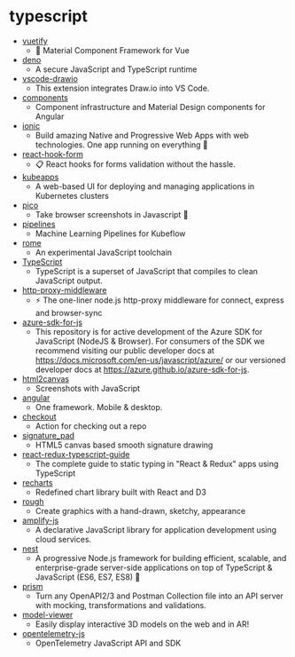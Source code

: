 # typescript
- [vuetify](https://github.com/vuetifyjs/vuetify)
  - 🐉 Material Component Framework for Vue
- [deno](https://github.com/denoland/deno)
  - A secure JavaScript and TypeScript runtime
- [vscode-drawio](https://github.com/hediet/vscode-drawio)
  - This extension integrates Draw.io into VS Code.
- [components](https://github.com/angular/components)
  - Component infrastructure and Material Design components for Angular
- [ionic](https://github.com/ionic-team/ionic)
  - Build amazing Native and Progressive Web Apps with web technologies. One app running on everything 🎉
- [react-hook-form](https://github.com/react-hook-form/react-hook-form)
  - 📋 React hooks for forms validation without the hassle.
- [kubeapps](https://github.com/kubeapps/kubeapps)
  - A web-based UI for deploying and managing applications in Kubernetes clusters
- [pico](https://github.com/nikersify/pico)
  - Take browser screenshots in Javascript 📸
- [pipelines](https://github.com/kubeflow/pipelines)
  - Machine Learning Pipelines for Kubeflow
- [rome](https://github.com/romejs/rome)
  - An experimental JavaScript toolchain
- [TypeScript](https://github.com/microsoft/TypeScript)
  - TypeScript is a superset of JavaScript that compiles to clean JavaScript output.
- [http-proxy-middleware](https://github.com/chimurai/http-proxy-middleware)
  - ⚡ The one-liner node.js http-proxy middleware for connect, express and browser-sync
- [azure-sdk-for-js](https://github.com/Azure/azure-sdk-for-js)
  - This repository is for active development of the Azure SDK for JavaScript (NodeJS & Browser). For consumers of the SDK we recommend visiting our public developer docs at https://docs.microsoft.com/en-us/javascript/azure/ or our versioned developer docs at https://azure.github.io/azure-sdk-for-js.
- [html2canvas](https://github.com/niklasvh/html2canvas)
  - Screenshots with JavaScript
- [angular](https://github.com/angular/angular)
  - One framework. Mobile & desktop.
- [checkout](https://github.com/actions/checkout)
  - Action for checking out a repo
- [signature_pad](https://github.com/szimek/signature_pad)
  - HTML5 canvas based smooth signature drawing
- [react-redux-typescript-guide](https://github.com/piotrwitek/react-redux-typescript-guide)
  - The complete guide to static typing in "React & Redux" apps using TypeScript
- [recharts](https://github.com/recharts/recharts)
  - Redefined chart library built with React and D3
- [rough](https://github.com/pshihn/rough)
  - Create graphics with a hand-drawn, sketchy, appearance
- [amplify-js](https://github.com/aws-amplify/amplify-js)
  - A declarative JavaScript library for application development using cloud services.
- [nest](https://github.com/nestjs/nest)
  - A progressive Node.js framework for building efficient, scalable, and enterprise-grade server-side applications on top of TypeScript & JavaScript (ES6, ES7, ES8) 🚀
- [prism](https://github.com/stoplightio/prism)
  - Turn any OpenAPI2/3 and Postman Collection file into an API server with mocking, transformations and validations.
- [model-viewer](https://github.com/google/model-viewer)
  - Easily display interactive 3D models on the web and in AR!
- [opentelemetry-js](https://github.com/open-telemetry/opentelemetry-js)
  - OpenTelemetry JavaScript API and SDK
